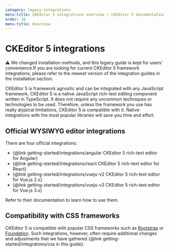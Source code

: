 ```yaml
---
category: legacy-integrations
meta-title: CKEditor 5 integrations overview | CKEditor 5 documentation
order: 10
menu-title: Overview
---
```


# CKEditor&nbsp;5 integrations

<info-box warning>
	⚠️  We changed installation methods, and this legacy guide is kept for users' convenience.If you are looking for current CKEditor 5 framework integrations, please refer to the newest version of the integration guides in the installation section.
</info-box>

CKEditor&nbsp;5 is framework agnostic and can be integrated with any JavaScript framework. CKEditor&nbsp;5 is a native JavaScript rich-text editing component written in TypeScript. It does not require any uncommon techniques or technologies to be used. Therefore, unless the framework you use has really atypical limitations, CKEditor&nbsp;5 is compatible with it. Native integrations with the most popular libraries will save you time and effort.

## Official WYSIWYG editor integrations

There are four official integrations:

* {@link getting-started/integrations/angular CKEditor&nbsp;5 rich-text editor for Angular}
* {@link getting-started/integrations/react CKEditor&nbsp;5 rich-text editor for React}
* {@link getting-started/integrations/vuejs-v2 CKEditor&nbsp;5 rich-text editor for Vue.js 2.x}
* {@link getting-started/integrations/vuejs-v3 CKEditor&nbsp;5 rich-text editor for Vue.js 3.x}

Refer to their documentation to learn how to use them.

## Compatibility with CSS frameworks

CKEditor&nbsp;5 is compatible with popular CSS frameworks such as [Bootstrap](https://getbootstrap.com/) or [Foundation](https://get.foundation/). Such integrations, however, often require additional changes and adjustments that we have gathered {@link getting-started/integrations/css in this guide}.
